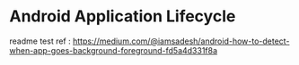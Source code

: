 # Android Application Lifecycle
readme test
ref :  https://medium.com/@iamsadesh/android-how-to-detect-when-app-goes-background-foreground-fd5a4d331f8a
